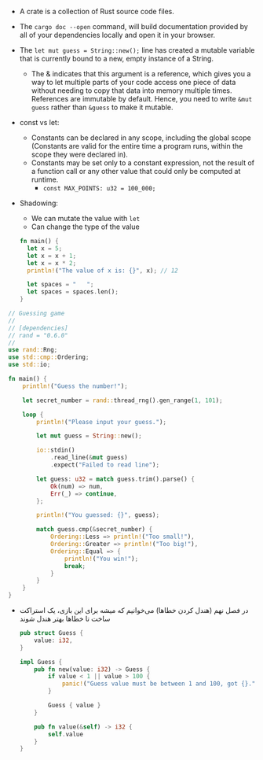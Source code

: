 * A crate is a collection of Rust source code files.

* The `cargo doc --open` command, will build documentation provided by all of your dependencies locally and open it in your browser.

* The `let mut guess = String::new();` line has created a mutable variable that is currently bound to a new, empty instance of a String.
  * The & indicates that this argument is a reference, which gives you a way to let multiple parts of your code access one piece of data without needing to copy that data into memory multiple times. References are immutable by default. Hence, you need to write `&mut guess` rather than `&guess` to make it mutable.

* const vs let:
  * Constants can be declared in any scope, including the global scope (Constants are valid for the entire time a program runs, within the scope they were declared in).
  * Constants may be set only to a constant expression, not the result of a function call or any other value that could only be computed at runtime.
    * `const MAX_POINTS: u32 = 100_000;`

* Shadowing:
  * We can mutate the value with `let`
  * Can change the type of the value
  
  ```rust
  fn main() {
    let x = 5;
    let x = x + 1;
    let x = x * 2;
    println!("The value of x is: {}", x); // 12

    let spaces = "   ";
    let spaces = spaces.len();
  }
  ```


```rust
// Guessing game
//
// [dependencies]
// rand = "0.6.0"
//
use rand::Rng;
use std::cmp::Ordering;
use std::io;

fn main() {
    println!("Guess the number!");

    let secret_number = rand::thread_rng().gen_range(1, 101);

    loop {
        println!("Please input your guess.");

        let mut guess = String::new();

        io::stdin()
            .read_line(&mut guess)
            .expect("Failed to read line");

        let guess: u32 = match guess.trim().parse() {
            Ok(num) => num,
            Err(_) => continue,
        };

        println!("You guessed: {}", guess);

        match guess.cmp(&secret_number) {
            Ordering::Less => println!("Too small!"),
            Ordering::Greater => println!("Too big!"),
            Ordering::Equal => {
                println!("You win!");
                break;
            }
        }
    }
}

```

* در فصل نهم (هندل کردن خطاها) می‌خوانیم که میشه برای این بازی، یک استراکت ساخت تا خطاها بهتر هندل شوند

  ```rust
  pub struct Guess {
      value: i32,
  }

  impl Guess {
      pub fn new(value: i32) -> Guess {
          if value < 1 || value > 100 {
              panic!("Guess value must be between 1 and 100, got {}.", value);
          }

          Guess { value }
      }

      pub fn value(&self) -> i32 {
          self.value
      }
  }
  ```
